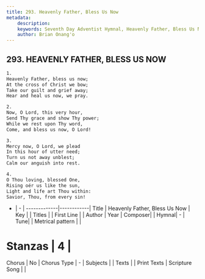 ```yaml
---
title: 293. Heavenly Father, Bless Us Now
metadata:
    description: 
    keywords: Seventh Day Adventist Hymnal, Heavenly Father, Bless Us Now, , 
    author: Brian Onang'o
---
```



## 293. HEAVENLY FATHER, BLESS US NOW

```txt
1.
Heavenly Father, bless us now;
At the cross of Christ we bow;
Take our guilt and grief away;
Hear and heal us now, we pray.

2.
Now, O Lord, this very hour,
Send Thy grace and show Thy power;
While we rest upon Thy word,
Come, and bless us now, O Lord!

3.
Mercy now, O Lord, we plead
In this hour of utter need;
Turn us not away unblest;
Calm our anguish into rest.

4.
O Thou loving, blessed One,
Rising oér us like the sun,
Light and life art Thou within:
Savior, Thou, from every sin!
```

- |   -  |
-------------|------------|
Title | Heavenly Father, Bless Us Now |
Key |  |
Titles |  |
First Line |  |
Author | 
Year | 
Composer|  |
Hymnal|  - |
Tune|  |
Metrical pattern | |
# Stanzas | 4 |
Chorus | No |
Chorus Type | - |
Subjects |  |
Texts |  |
Print Texts | 
Scripture Song |  |
  
